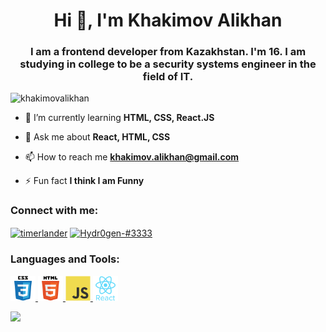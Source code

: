 <h1 align="center">Hi 👋, I'm Khakimov Alikhan</h1>
<h3 align="center">I am a frontend developer from Kazakhstan. I'm 16. I am studying in college to be a security systems engineer in the field of IT.</h3>

<p align="left"> <img src="https://komarev.com/ghpvc/?username=khakimovalikhan&label=Profile%20views&color=0e75b6&style=flat" alt="khakimovalikhan" /> </p>

- 🌱 I’m currently learning **HTML, CSS, React.JS**

- 💬 Ask me about **React, HTML, CSS**

- 📫 How to reach me **khakimov.alikhan@gmail.com**

- ⚡ Fun fact **I think I am Funny**

<h3 align="left">Connect with me:</h3>
<p align="left">
<a href="https://instagram.com/timerlander" target="_blank"><img align="center" src="https://raw.githubusercontent.com/rahuldkjain/github-profile-readme-generator/master/src/images/icons/Social/instagram.svg" alt="timerlander" height="30" width="40" /></a>
<a href="https://discordapp.com/users/1059174780361768970" target="_blank"><img align="center" src="https://raw.githubusercontent.com/rahuldkjain/github-profile-readme-generator/master/src/images/icons/Social/discord.svg" alt="Hydr0gen-#3333" height="30" width="40" /></a>
</p>

<h3 align="left">Languages and Tools:</h3>
<p align="left"> <a href="https://www.w3schools.com/css/" target="_blank" rel="noreferrer"> <img src="https://raw.githubusercontent.com/devicons/devicon/master/icons/css3/css3-original-wordmark.svg" alt="css3" width="40" height="40"/> </a> <a href="https://www.w3.org/html/" target="_blank" rel="noreferrer"> <img src="https://raw.githubusercontent.com/devicons/devicon/master/icons/html5/html5-original-wordmark.svg" alt="html5" width="40" height="40"/> </a> <a href="https://developer.mozilla.org/en-US/docs/Web/JavaScript" target="_blank" rel="noreferrer"> <img src="https://raw.githubusercontent.com/devicons/devicon/master/icons/javascript/javascript-original.svg" alt="javascript" width="40" height="40"/> </a> <a href="https://reactjs.org/" target="_blank" rel="noreferrer"> <img src="https://raw.githubusercontent.com/devicons/devicon/master/icons/react/react-original-wordmark.svg" alt="react" width="40" height="40"/> </a> </p>
<img src='https://www.codewars.com/users/khakimovalikhan/badges/small'>
